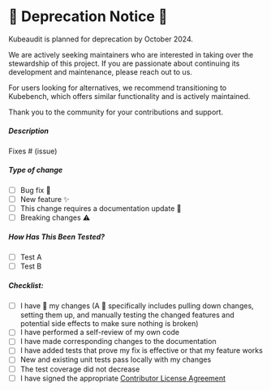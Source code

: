 <!-- Please erase any parts of this template not applicable to your Pull Request. -->

<!-- All code PR must be labeled with :bug: (patch fixes), :sparkles: (backwards-compatible features), or :warning: (breaking changes) -->
# 🚨 Deprecation Notice 🚨

Kubeaudit is planned for deprecation by October 2024.

We are actively seeking maintainers who are interested in taking over the stewardship of this project. If you are passionate about continuing its development and maintenance, please reach out to us.

For users looking for alternatives, we recommend transitioning to Kubebench, which offers similar functionality and is actively maintained.

Thank you to the community for your contributions and support.

##### Description

<!-- Please include a summary of the change and which issue is fixed. Please also include relevant motivation and context. -->

Fixes # (issue)

##### Type of change

<!-- Please delete options that are not relevant. --->
- [ ] Bug fix :bug:
- [ ] New feature :sparkles:
- [ ] This change requires a documentation update :book:
- [ ] Breaking changes :warning:
##### How Has This Been Tested?

<!-- Please describe the tests that you ran to verify your changes. Provide instructions so we can reproduce. Please also list any relevant details for your test configuration -->

- [ ] Test A
- [ ] Test B

##### Checklist:

- [ ] I have :tophat: my changes (A 🎩 specifically includes pulling down changes, setting them up, and manually testing the changed features and potential side effects to make sure nothing is broken)
- [ ] I have performed a self-review of my own code
- [ ] I have made corresponding changes to the documentation
- [ ] I have added tests that prove my fix is effective or that my feature works
- [ ] New and existing unit tests pass locally with my changes
- [ ] The test coverage did not decrease
- [ ] I have signed the appropriate [Contributor License Agreement](https://cla.shopify.com/)
